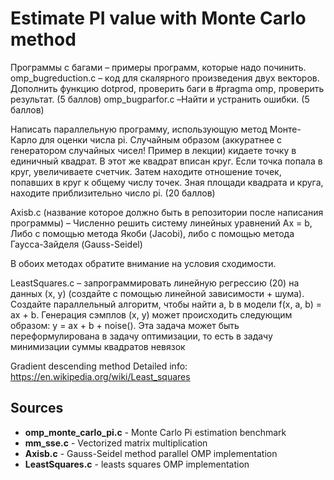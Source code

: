 # Estimate PI value with Monte Carlo method

Программы с багами – примеры программ, которые надо починить.
omp_bugreduction.c – код для скалярного произведения двух векторов. Дополнить функцию dotprod, проверить баги в #pragma omp, проверить результат. (5 баллов)
omp_bugparfor.c –Найти и устранить ошибки. (5 баллов)

Написать параллельную программу, использующую метод Монте-Карло для оценки числа pi. 
Случайным образом (аккуратнее с генератором случайных чисел! Пример в лекции) кидаете точку в единичный квадрат. 
В этот же квадрат вписан круг. Если точка попала в круг, увеличиваете счетчик. 
Затем находите отношение точек, попавших в круг к общему числу точек. 
Зная площади квадрата и круга, находите приблизительно число pi. (20 баллов)

Axisb.c (название которое должно быть в репозитории после
написания программы) – Численно решить систему линейных
уравнений
Ax = b,
Либо с помощью метода Якоби (Jacobi), либо с помощью метода
Гаусса-Зайделя (Gauss-Seidel)

В обоих методах обратите внимание на условия сходимости.

LeastSquares.c – запрограммировать линейную регрессию (20) на
данных (x, y) (создайте с помощью линейной зависимости + шума).
Создайте параллельный алгоритм, чтобы найти a, b в модели
f(x, a, b) = ax + b. Генерация сэмплов (x, y) может происходить
следующим образом: y = ax + b + noise().
Эта задача может быть переформулирована в задачу оптимизации,
то есть в задачу минимизации суммы квадратов невязок

Gradient descending method
Detailed info: https://en.wikipedia.org/wiki/Least_squares

## Sources

* **omp_monte_carlo_pi.c** - Monte Carlo Pi estimation benchmark
* **mm_sse.c** - Vectorized matrix multiplication
* **Axisb.c** - Gauss-Seidel method parallel OMP implementation
* **LeastSquares.c** - leasts squares OMP implementation
